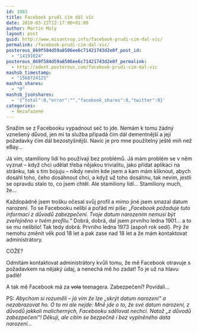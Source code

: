 ```yaml
---
id: 1003
title: Facebook prudí čím dál víc
date: 2010-03-22T12:17:00+01:00
author: Martin Malý
layout: post
guid: http://www.misantrop.info/facebook-prudi-cim-dal-vic/
permalink: /facebook-prudi-cim-dal-vic/
posterous_869f584d59a8506ee6c71421743d2e0f_post_id:
  - "14191024"
posterous_869f584d59a8506ee6c71421743d2e0f_permalink:
  - http://adent.posterous.com/facebook-prudi-cim-dal-vic
mashsb_timestamp:
  - "1568724125"
mashsb_shares:
  - "0"
mashsb_jsonshares:
  - '{"total":0,"error":"","facebook_shares":0,"twitter":0}'
categories:
  - Nezařazené
---
```

Snaž&iacute;m se z Facebooku vypadnout seč to jde. Nem&aacute;m k tomu ž&aacute;dn&yacute; vzne&scaron;en&yacute; důvod, jen mi ta služba připad&aacute; č&iacute;m d&aacute;l dementněj&scaron;&iacute; a jej&iacute; požadavky č&iacute;m d&aacute;l bezosty&scaron;něj&scaron;&iacute;. Nav&iacute;c je pro mne použiteln&yacute; je&scaron;tě m&iacute;ň než eBay&#8230;

J&aacute; v&iacute;m, stamiliony lid&iacute; ho použ&iacute;vaj&iacute; bez probl&eacute;mů. J&aacute; m&aacute;m probl&eacute;m se v něm vyznat &#8211; když chci udělat třeba nějakou trivialitu, jako přidat aplikaci na str&aacute;nku, tak s t&iacute;m bojuju &#8211; nikdy nev&iacute;m kde jsem a kam m&aacute;m kliknout, abych dos&aacute;hl toho, čeho dos&aacute;hnout chci, a když už toho dos&aacute;hnu, tak nev&iacute;m, jestli se opravdu stalo to, co jsem chtěl. Ale stamiliony lid&iacute;&#8230; Stamiliony much, že&#8230;

Každop&aacute;dně jsem tro&scaron;ku očesal svůj profil a mimo jin&eacute; jsem smazal datum narozen&iacute;. To se Facebooku nel&iacute;b&iacute; a poř&aacute;d mi p&iacute;&scaron;e: &#8222;_Facebook požaduje tuto informaci z důvodů zabezpečen&iacute;. Tvoje datum narozen&iacute;m nemus&iacute; b&yacute;t zveřejněno v tv&eacute;m profilu._&#8220; Dobr&aacute;, dobr&aacute;, dal jsem prvn&iacute;ho ledna 1901&#8230; a to se mu nel&iacute;bilo! Tak tedy dobr&aacute;: Prvn&iacute;ho ledna 1973 (aspoň rok sed&iacute;). Pr&yacute; že nemohu změnit věk pod 18 let a pak zase nad 18 let a že m&aacute;m kontaktovat administr&aacute;tory.

COŽE?

Odm&iacute;t&aacute;m kontaktovat administr&aacute;tory kvůli tomu, že mě Facebook otravuje s požadavkem na nějak&yacute; &uacute;daj, a nenech&aacute; mě ho zadat! To je už na hlavu padl&eacute;!

A tak mě Facebook m&aacute; za <span style="text-decoration: line-through;">vola</span> teenagera. Zabezpečen&iacute;? Pov&iacute;dali&#8230;

PS: _Abychom si rozuměli &#8211; j&aacute; v&iacute;m že lze &#8222;skr&yacute;t datum narozen&iacute;&#8220; a nezobrazovat ho. O to mi ale nejde: Mně jde o to, že sv&eacute; datum narozen&iacute;, z důvodů jakkoli malichern&yacute;ch, Facebooku sdělovat nechci. Natož &#8222;z důvodů zabezpečen&iacute;&#8220;! Děkuji, ale c&iacute;t&iacute;m se bezpečně i bez vyplněn&eacute;ho data narozen&iacute;&#8230;_